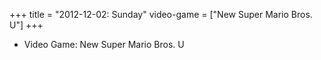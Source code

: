 +++
title = "2012-12-02: Sunday"
video-game = ["New Super Mario Bros. U"]
+++


* Video Game: New Super Mario Bros. U